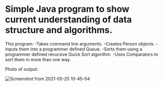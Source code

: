 # Simple Java program to show current understanding of data structure and algorithms.

This program:
-Takes command line arguments.
-Creates Person objects.
-Inputs them into a programmer defined Queue.
-Sorts them using a programmer defined recursive Quick Sort algorithm.
-Uses Comparators to sort them in more than one way.

Photo of output:

![Screenshot from 2021-05-25 10-45-04](https://user-images.githubusercontent.com/77639928/119536431-523caa80-bd46-11eb-85e4-be38a919231e.png)

